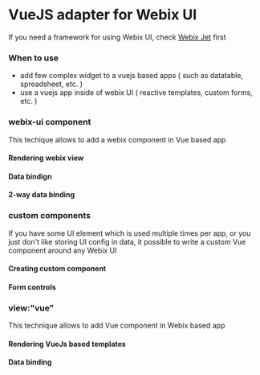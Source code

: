 VueJS adapter for Webix UI
==========================

If you need a framework for using Webix UI, check [Webix Jet](https://webix.gitbooks.io/webix-jet/content/chapter1.html) first

### When to use

- add few complex widget to a vuejs based apps ( such as datatable, spreadsheet, etc. )
- use a vuejs app inside of webix UI ( reactive templates, custom forms, etc. ) 


### webix-ui component

This techique allows to add a webix component in Vue based app

#### Rendering webix view

#### Data bindign

#### 2-way data binding

### custom components

If you have some UI element which is used multiple times per app, or you just don't like storing UI config in data, it possible to write a custom Vue component around any Webix UI 

#### Creating custom component

#### Form controls


### view:"vue"

This technique allows to add Vue component in Webix based app

#### Rendering VueJs based templates

#### Data binding
